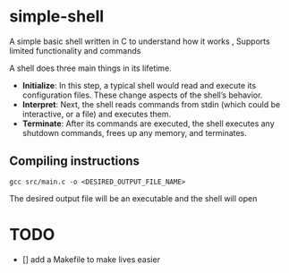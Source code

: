# simple-shell

A simple basic shell written in C to understand how it works , Supports limited functionality and commands

A shell does three main things in its lifetime.

- **Initialize**: In this step, a typical shell would read and execute its configuration files. These change aspects of the shell’s behavior.
- **Interpret**: Next, the shell reads commands from stdin (which could be interactive, or a file) and executes them.
- **Terminate**: After its commands are executed, the shell executes any shutdown commands, frees up any memory, and terminates.

## Compiling instructions

```shell
gcc src/main.c -o <DESIRED_OUTPUT_FILE_NAME>
```
The desired output file will be an executable  and the shell will open

# TODO

- [] add a Makefile to make lives easier